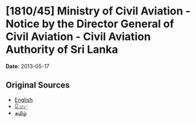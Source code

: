 # [1810/45] Ministry of Civil Aviation - Notice by the Director General of Civil Aviation - Civil Aviation Authority of Sri Lanka

**Date:** 2013-05-17

## Original Sources

- [English](https://documents.gov.lk/view/extra-gazettes/2013/5/1810-45_E.pdf)
- [සිංහල](https://documents.gov.lk/view/extra-gazettes/2013/5/1810-45_S.pdf)
- [தமிழ்](https://documents.gov.lk/view/extra-gazettes/2013/5/1810-45_T.pdf)
